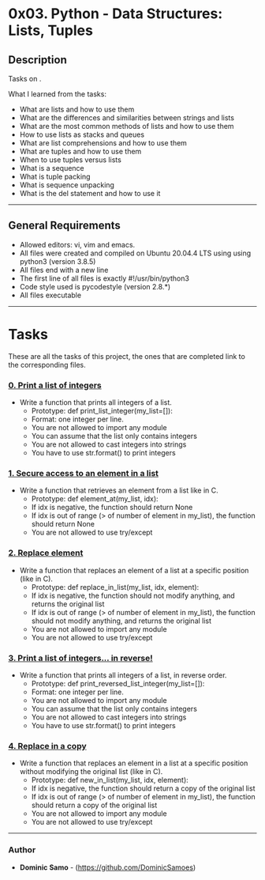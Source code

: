 # 0x03. Python - Data Structures: Lists, Tuples

## Description

Tasks on .

What I learned from the tasks:

* What are lists and how to use them
* What are the differences and similarities between strings and lists
* What are the most common methods of lists and how to use them
* How to use lists as stacks and queues
* What are list comprehensions and how to use them
* What are tuples and how to use them
* When to use tuples versus lists
* What is a sequence
* What is tuple packing
* What is sequence unpacking
* What is the del statement and how to use it

---

## General Requirements
* Allowed editors: vi, vim and emacs.
* All files were created and compiled on Ubuntu 20.04.4 LTS using using python3 (version 3.8.5)
* All files end with a new line
* The first line of all files is exactly #!/usr/bin/python3
* Code style used is pycodestyle (version 2.8.*)
* All files executable

---

# Tasks

These are all the tasks of this project, the ones that are completed link to the corresponding files.

### [0. Print a list of integers](./0-print_list_integer.py)
* Write a function that prints all integers of a list.
  	- Prototype: def print_list_integer(my_list=[]):
	- Format: one integer per line. 
	- You are not allowed to import any module
	- You can assume that the list only contains integers
	- You are not allowed to cast integers into strings
	- You have to use str.format() to print integers


### [1. Secure access to an element in a list](./1-element_at.py)
* Write a function that retrieves an element from a list like in C.
	- Prototype: def element_at(my_list, idx):
	- If idx is negative, the function should return None
	- If idx is out of range (> of number of element in my_list), the function should return None
	- You are not allowed to use try/except

### [2. Replace element](./2-replace_in_list.py)
* Write a function that replaces an element of a list at a specific position (like in C).
	- Prototype: def replace_in_list(my_list, idx, element):
	- If idx is negative, the function should not modify anything, and returns the original list
	- If idx is out of range (> of number of element in my_list), the function should not modify anything, and returns the original list
	- You are not allowed to import any module
	- You are not allowed to use try/except

### [3. Print a list of integers... in reverse!](./3-print_reversed_list_integer.py)
* Write a function that prints all integers of a list, in reverse order.
	- Prototype: def print_reversed_list_integer(my_list=[]):
	- Format: one integer per line. 
	- You are not allowed to import any module
	- You can assume that the list only contains integers
	- You are not allowed to cast integers into strings
	- You have to use str.format() to print integers 

### [4. Replace in a copy](./4-new_in_list.py)
* Write a function that replaces an element in a list at a specific position without modifying the original list (like in C).
	- Prototype: def new_in_list(my_list, idx, element):
	- If idx is negative, the function should return a copy of the original list
	- If idx is out of range (> of number of element in my_list), the function should return a copy of the original list
	- You are not allowed to import any module
	- You are not allowed to use try/except


---

### Author
* **Dominic Samo** - (https://github.com/DominicSamoes)
